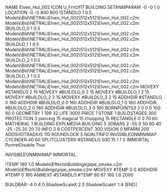 NAME Elven_Hut_002
ICON U_FrnOf17
BUILDING
SETANMPARAM -0 -0 1 0
LOCATION -0 -0 800 800
!STANDLO      1 0.5 Models\Bld\NETRAL\Elven_Hut_002\512x512\Elven_Hut_002.c2m Models\Bld\NETRAL\Elven_Hut_002\512x512\Elven_Hut_002.c2m 
!BUILDLO_0    1 0.5 Models\Bld\NETRAL\Elven_Hut_002\512x512\Elven_Hut_002.c2m Models\Bld\NETRAL\Elven_Hut_002\512x512\Elven_Hut_002.c2m 
!BUILDLO_1    1 0.5 Models\Bld\NETRAL\Elven_Hut_002\512x512\Elven_Hut_002.c2m Models\Bld\NETRAL\Elven_Hut_002\512x512\Elven_Hut_002.c2m 
!BUILDLO_2    1 0.5 Models\Bld\NETRAL\Elven_Hut_002\512x512\Elven_Hut_002.c2m Models\Bld\NETRAL\Elven_Hut_002\512x512\Elven_Hut_002.c2m 
!BUILDLO_3    1 0.5 Models\Bld\NETRAL\Elven_Hut_002\512x512\Elven_Hut_002.c2m Models\Bld\NETRAL\Elven_Hut_002\512x512\Elven_Hut_002.c2m 
MOVEXY #STANDLO   2 15
MOVEXY #BUILDLO_0 2 15
MOVEXY #BUILDLO_1 2 15
MOVEXY #BUILDLO_2 2 15
MOVEXY #BUILDLO_3 2 15
ADDHDIR #STANDLO 0 160
ADDHDIR #BUILDLO_0 0 160
ADDHDIR #BUILDLO_1 0 160
ADDHDIR #BUILDLO_2 0 160
ADDHDIR #BUILDLO_3 0 160
BORNPOINTS3 2 0 0 0 100 80 0
GEOMETRY 1 199 32
LIFE     3000
PRICE 1 STONE 1
BUILDSTAGES 300
PROTECTION 3 piercing 15 magical 15 chopping 15
RECTANGLE    0 0 70 60
MATHERIAL 1 BUILDING
EXPLMEDIA BUILDING 5
3DBARS 2 -55 0 50 60 40 -25 -25 20 20 70
INFO 3 8
COSTPERCENT 300
VISION 0
MFARM 200
ADDSHOTRADIUS 110
ROUNDLOCK 5
NOALTINFO
INVISIBLEONMINIMAP
CYLINDER 40 60
SPLITCLUSTERS #STANDLO 500 15 1 1 0
IMMORTAL
PortretDisable True

INVISIBLEONMINIMAP
IMMORTAL

!TEMP 180 1.0 Models\Effects\Buildings\pipe_smoke.c2m Models\Effects\Buildings\pipe_smoke.c2m
MOVEXY  #TEMP 0 0
ADDHDIR #TEMP 0 160
ANMEXT #STANDLO #TEMP 80 67 160 1.8 2000

BUILDBAR -4 0 4 0
ShadowScaleX 2.3
ShadowScaleY 1.4
[END]
